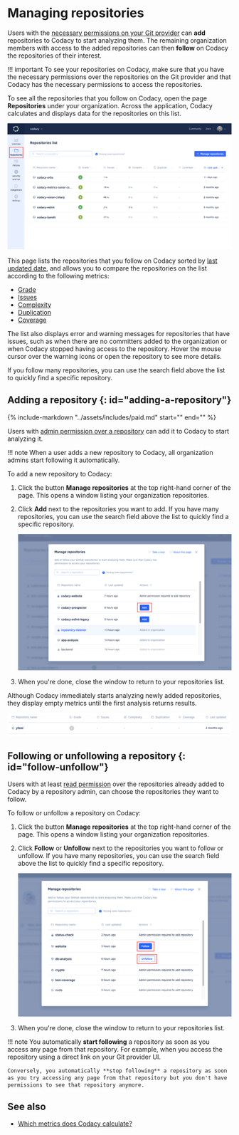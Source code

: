 # Managing repositories

Users with the [necessary permissions on your Git provider](roles-and-permissions-for-organizations.md) can **add** repositories to Codacy to start analyzing them. The remaining organization members with access to the added repositories can then **follow** on Codacy the repositories of their interest.

!!! important
    To see your repositories on Codacy, make sure that you have the necessary permissions over the repositories on the Git provider and that Codacy has the necessary permissions to access the repositories.

To see all the repositories that you follow on Codacy, open the page **Repositories** under your organization. Across the application, Codacy calculates and displays data for the repositories on this list.

![Repositories list](images/repositories.png)

This page lists the repositories that you follow on Codacy sorted by [last updated date](organization-overview.md#last-updated-repositories), and allows you to compare the repositories on the list according to the following metrics:

-   [Grade](../faq/code-analysis/which-metrics-does-codacy-calculate.md#grade)
-   [Issues](../faq/code-analysis/which-metrics-does-codacy-calculate.md#issues)
-   [Complexity](../faq/code-analysis/which-metrics-does-codacy-calculate.md#complexity)
-   [Duplication](../faq/code-analysis/which-metrics-does-codacy-calculate.md#duplication)
-   [Coverage](../faq/code-analysis/which-metrics-does-codacy-calculate.md#code-coverage)

The list also displays error and warning messages for repositories that have issues, such as when there are no committers added to the organization or when Codacy stopped having access to the repository. Hover the mouse cursor over the warning icons or open the repository to see more details.

If you follow many repositories, you can use the search field above the list to <span class="skip-vale">quickly</span> find a specific repository.

## Adding a repository {: id="adding-a-repository"}

{%
    include-markdown "../assets/includes/paid.md"
    start="<!--paid-private-repositories-start-->"
    end="<!--paid-private-repositories-end-->"
%}

Users with [admin permission over a repository](roles-and-permissions-for-organizations.md) can add it to Codacy to start analyzing it.

!!! note
    When a user adds a new repository to Codacy, all organization admins start following it automatically.

To add a new repository to Codacy:

1.  Click the button **Manage repositories** at the top right-hand corner of the page. This opens a window listing your organization repositories.

1.  Click **Add** next to the repositories you want to add. If you have many repositories, you can use the search field above the list to <span class="skip-vale">quickly</span> find a specific repository.

    ![Adding a repository](images/repositories-add.png)

1.  When you're done, close the window to return to your repositories list.

Although Codacy immediately starts analyzing newly added repositories, they display empty metrics until the first analysis returns results.

![Waiting for first analysis results](images/repositories-analyzing.png)

## Following or unfollowing a repository {: id="follow-unfollow"}

Users with at least [read permission](roles-and-permissions-for-organizations.md) over the repositories already added to Codacy by a repository admin, can choose the repositories they want to follow.

To follow or unfollow a repository on Codacy:

1.  Click the button **Manage repositories** at the top right-hand corner of the page. This opens a window listing your organization repositories.

1.  Click **Follow** or **Unfollow** next to the repositories you want to follow or unfollow. If you have many repositories, you can use the search field above the list to <span class="skip-vale">quickly</span> find a specific repository.

    ![Adding a repository](images/repositories-follow.png)

1.  When you're done, close the window to return to your repositories list.

!!! note
    You automatically **start following** a repository as soon as you access any page from that repository. For example, when you access the repository using a direct link on your Git provider UI.

    Conversely, you automatically **stop following** a repository as soon as you try accessing any page from that repository but you don't have permissions to see that repository anymore.

## See also

-   [Which metrics does Codacy calculate?](../faq/code-analysis/which-metrics-does-codacy-calculate.md)
